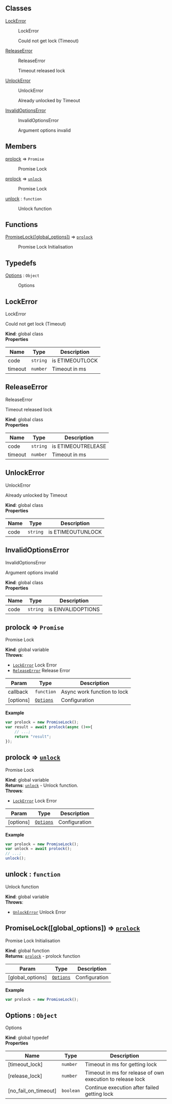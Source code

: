 ## Classes

<dl>
<dt><a href="#LockError">LockError</a></dt>
<dd><p>LockError</p>
<p>Could not get lock (Timeout)</p>
</dd>
<dt><a href="#ReleaseError">ReleaseError</a></dt>
<dd><p>ReleaseError</p>
<p>Timeout released lock</p>
</dd>
<dt><a href="#UnlockError">UnlockError</a></dt>
<dd><p>UnlockError</p>
<p>Already unlocked by Timeout</p>
</dd>
<dt><a href="#InvalidOptionsError">InvalidOptionsError</a></dt>
<dd><p>InvalidOptionsError</p>
<p>Argument options invalid</p>
</dd>
</dl>

## Members

<dl>
<dt><a href="#prolock">prolock</a> ⇒ <code>Promise</code></dt>
<dd><p>Promise Lock</p>
</dd>
<dt><a href="#prolock">prolock</a> ⇒ <code><a href="#unlock">unlock</a></code></dt>
<dd><p>Promise Lock</p>
</dd>
<dt><a href="#unlock">unlock</a> : <code>function</code></dt>
<dd><p>Unlock function</p>
</dd>
</dl>

## Functions

<dl>
<dt><a href="#PromiseLock">PromiseLock([global_options])</a> ⇒ <code><a href="#prolock">prolock</a></code></dt>
<dd><p>Promise Lock Initialisation</p>
</dd>
</dl>

## Typedefs

<dl>
<dt><a href="#Options">Options</a> : <code>Object</code></dt>
<dd><p>Options</p>
</dd>
</dl>

<a name="LockError"></a>

## LockError
LockError

Could not get lock (Timeout)

**Kind**: global class  
**Properties**

| Name | Type | Description |
| --- | --- | --- |
| code | <code>string</code> | is ETIMEOUTLOCK |
| timeout | <code>number</code> | Timeout in ms |

<a name="ReleaseError"></a>

## ReleaseError
ReleaseError

Timeout released lock

**Kind**: global class  
**Properties**

| Name | Type | Description |
| --- | --- | --- |
| code | <code>string</code> | is ETIMEOUTRELEASE |
| timeout | <code>number</code> | Timeout in ms |

<a name="UnlockError"></a>

## UnlockError
UnlockError

Already unlocked by Timeout

**Kind**: global class  
**Properties**

| Name | Type | Description |
| --- | --- | --- |
| code | <code>string</code> | is ETIMEOUTUNLOCK |

<a name="InvalidOptionsError"></a>

## InvalidOptionsError
InvalidOptionsError

Argument options invalid

**Kind**: global class  
**Properties**

| Name | Type | Description |
| --- | --- | --- |
| code | <code>string</code> | is EINVALIDOPTIONS |

<a name="prolock"></a>

## prolock ⇒ <code>Promise</code>
Promise Lock

**Kind**: global variable  
**Throws**:

- [<code>LockError</code>](#LockError) Lock Error
- [<code>ReleaseError</code>](#ReleaseError) Release Error


| Param | Type | Description |
| --- | --- | --- |
| callback | <code>function</code> | Async work function to lock |
| [options] | [<code>Options</code>](#Options) | Configuration |

**Example**  
```js
var prolock = new PromiseLock();
var result = await prolock(async ()=>{
    // ...;
    return "result";
});
```
<a name="prolock"></a>

## prolock ⇒ [<code>unlock</code>](#unlock)
Promise Lock

**Kind**: global variable  
**Returns**: [<code>unlock</code>](#unlock) - Unlock function.  
**Throws**:

- [<code>LockError</code>](#LockError) Lock Error


| Param | Type | Description |
| --- | --- | --- |
| [options] | [<code>Options</code>](#Options) | Configuration |

**Example**  
```js
var prolock = new PromiseLock();
var unlock = await prolock();
// ...;
unlock();
```
<a name="unlock"></a>

## unlock : <code>function</code>
Unlock function

**Kind**: global variable  
**Throws**:

- [<code>UnlockError</code>](#UnlockError) Unlock Error

<a name="PromiseLock"></a>

## PromiseLock([global_options]) ⇒ [<code>prolock</code>](#prolock)
Promise Lock Initialisation

**Kind**: global function  
**Returns**: [<code>prolock</code>](#prolock) - prolock function  

| Param | Type | Description |
| --- | --- | --- |
| [global_options] | [<code>Options</code>](#Options) | Configuration |

**Example**  
```js
var prolock = new PromiseLock();
```
<a name="Options"></a>

## Options : <code>Object</code>
Options

**Kind**: global typedef  
**Properties**

| Name | Type | Description |
| --- | --- | --- |
| [timeout_lock] | <code>number</code> | Timeout in ms for getting lock |
| [release_lock] | <code>number</code> | Timeout in ms for release of own execution to release lock |
| [no_fail_on_timeout] | <code>boolean</code> | Continue execution after failed getting lock |

